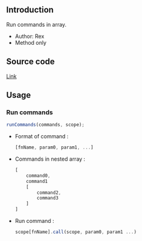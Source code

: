 ## Introduction

Run commands in array.

- Author: Rex
- Method only

## Source code

[Link](https://github.com/rexrainbow/phaser3-rex-notes/blob/master/plugins/runcommands/RunCommands.js)

## Usage

### Run commands

```javascript
runCommands(commands, scope);
```

- Format of command :
    ```javascript
    [fnName, param0, param1, ...]
    ```
- Commands in nested array :
    ```javascript
    [
        command0,
        command1
        [
            command2,
            command3
        ]
    ]
    ```
- Run command :
    ```javascript
    scope[fnName].call(scope, param0, param1 ...)
    ```